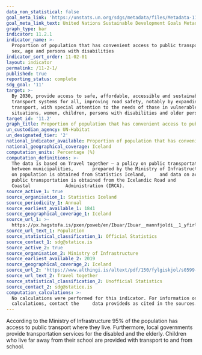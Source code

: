 ```yaml
---
data_non_statistical: false
goal_meta_link: 'https://unstats.un.org/sdgs/metadata/files/Metadata-11-02-01.pdf'
goal_meta_link_text: United Nations Sustainable Development Goals Metadata (pdf 2066kB)
graph_type: bar
indicator: 11.2.1
indicator_name: >-
  Proportion of population that has convenient access to public transport, by
  sex, age and persons with disabilities
indicator_sort_order: 11-02-01
layout: indicator
permalink: /11-2-1/
published: true
reporting_status: complete
sdg_goal: '11'
target: >-
  By 2030, provide access to safe, affordable, accessible and sustainable
  transport systems for all, improving road safety, notably by expanding public
  transport, with special attention to the needs of those in vulnerable
  situations, women, children, persons with disabilities and older persons
target_id: '11.2'
graph_title: Proportion of population that has convenient access to public transport.
un_custodian_agency: UN-Habitat
un_designated_tier: '2'
national_indicator_available: Proportion of population that has convenient access to public transport.
national_geographical_coverage: Iceland
computation_units: Percentage (%)
computation_definitions: >-
  The data is based on Travel together – a policy on public transportation
  between municipalities,       prepared by the Ministry of Infrastructure. Data
  on population is obtained from Statistics Iceland,     and data on access to
  public transportation is obtained from the Icelandic Road and
  Coastal             Administration (IRCA).
source_active_1: true
source_organisation_1: Statistics Iceland
source_periodicity_1: Annual
source_earliest_available_1: 1841
source_geographical_coverage_1: Iceland
source_url_1: >-
  https://px.hagstofa.is/pxen/pxweb/en/Ibuar/Ibuar__mannfjoldi__1_yfirlit__Yfirlit_mannfjolda/MAN00101.px
source_url_text_1: Population
source_statistical_classification_1: Official Statistics
source_contact_1: sdg@statice.is
source_active_2: true
source_organisation_2: Ministry of Infrastructure
source_earliest_available_2: 2019
source_geographical_coverage_2: Iceland
source_url_2: 'https://www.althingi.is/altext/pdf/150/fylgiskjol/s0599-f_I.pdf'
source_url_text_2: Travel together
source_statistical_classification_2: Unofficial Statistics
source_contact_2: sdg@statice.is
computation_calculations: >-
  No calculations were performed for this indicator. For information on the
  calculations, contact the     data provideds as cited in the sources.
---
```


According to the Ministry of Infrastructure 95% of the population has access to public transport where they live. Furthermore, local governments provide transportation services for the disabled and the elderly. Children who live far away from their school are provided with transport to and from school.
